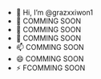 - 👋 Hi, I’m @grazxxiwon1
- 👀 COMMING SOON
- 🌱 COMMING SOON
- 💞️ COMMING SOON
- 📫 COMMING SOON
- 😄 COMMING SOON
- ⚡ FCOMMING SOON

<!---
INTRODUCTION 4 AGUSTUS 2024 ><
--->
